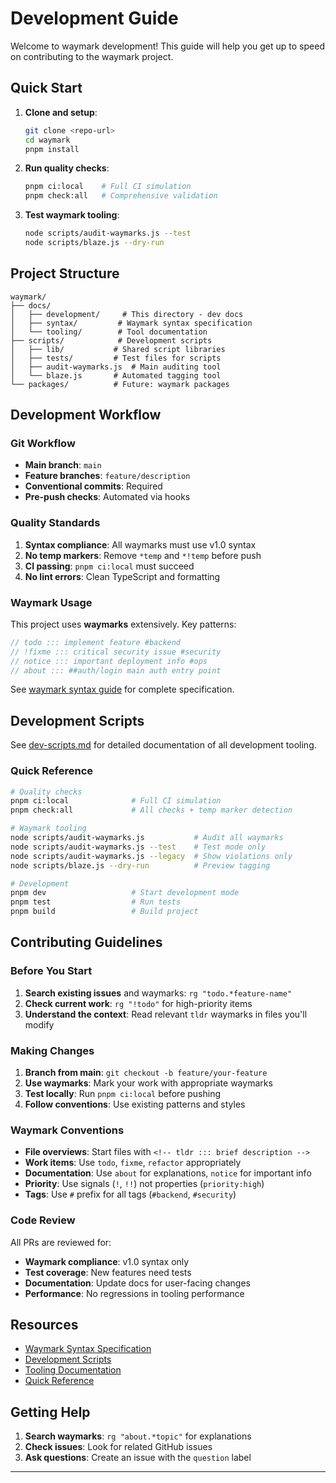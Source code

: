 <!-- tldr ::: ##waymark-dev-guide contributor's guide to waymark development and tooling -->

# Development Guide

Welcome to waymark development! This guide will help you get up to speed on contributing to the waymark project.

## Quick Start

1. **Clone and setup**:
   ```bash
   git clone <repo-url>
   cd waymark
   pnpm install
   ```

2. **Run quality checks**:
   ```bash
   pnpm ci:local    # Full CI simulation
   pnpm check:all   # Comprehensive validation
   ```

3. **Test waymark tooling**:
   ```bash
   node scripts/audit-waymarks.js --test
   node scripts/blaze.js --dry-run
   ```

## Project Structure

```
waymark/
├── docs/
│   ├── development/     # This directory - dev docs
│   ├── syntax/         # Waymark syntax specification
│   └── tooling/        # Tool documentation
├── scripts/            # Development scripts
│   ├── lib/           # Shared script libraries
│   ├── tests/         # Test files for scripts
│   ├── audit-waymarks.js  # Main auditing tool
│   └── blaze.js       # Automated tagging tool
└── packages/          # Future: waymark packages
```

## Development Workflow

### Git Workflow
- **Main branch**: `main`
- **Feature branches**: `feature/description` 
- **Conventional commits**: Required
- **Pre-push checks**: Automated via hooks

### Quality Standards
<!-- important ::: all code must pass these checks before merge -->

1. **Syntax compliance**: All waymarks must use v1.0 syntax
2. **No temp markers**: Remove `*temp` and `*!temp` before push
3. **CI passing**: `pnpm ci:local` must succeed
4. **No lint errors**: Clean TypeScript and formatting

### Waymark Usage

This project uses **waymarks** extensively. Key patterns:

```javascript
// todo ::: implement feature #backend
// !fixme ::: critical security issue #security
// notice ::: important deployment info #ops
// about ::: ##auth/login main auth entry point
```

See [waymark syntax guide](../syntax/README.md) for complete specification.

## Development Scripts

See [dev-scripts.md](./dev-scripts.md) for detailed documentation of all development tooling.

### Quick Reference

```bash
# Quality checks
pnpm ci:local              # Full CI simulation
pnpm check:all             # All checks + temp marker detection

# Waymark tooling
node scripts/audit-waymarks.js           # Audit all waymarks
node scripts/audit-waymarks.js --test    # Test mode only
node scripts/audit-waymarks.js --legacy  # Show violations only
node scripts/blaze.js --dry-run          # Preview tagging

# Development
pnpm dev                   # Start development mode
pnpm test                  # Run tests
pnpm build                 # Build project
```

## Contributing Guidelines

### Before You Start

1. **Search existing issues** and waymarks: `rg "todo.*feature-name"`
2. **Check current work**: `rg "!todo"` for high-priority items
3. **Understand the context**: Read relevant `tldr` waymarks in files you'll modify

### Making Changes

1. **Branch from main**: `git checkout -b feature/your-feature`
2. **Use waymarks**: Mark your work with appropriate waymarks
3. **Test locally**: Run `pnpm ci:local` before pushing
4. **Follow conventions**: Use existing patterns and styles

### Waymark Conventions

- **File overviews**: Start files with `<!-- tldr ::: brief description -->`
- **Work items**: Use `todo`, `fixme`, `refactor` appropriately  
- **Documentation**: Use `about` for explanations, `notice` for important info
- **Priority**: Use signals (`!`, `!!`) not properties (`priority:high`)
- **Tags**: Use `#` prefix for all tags (`#backend`, `#security`)

### Code Review

All PRs are reviewed for:
- **Waymark compliance**: v1.0 syntax only
- **Test coverage**: New features need tests
- **Documentation**: Update docs for user-facing changes
- **Performance**: No regressions in tooling performance

## Resources

- [Waymark Syntax Specification](../syntax/README.md)
- [Development Scripts](./dev-scripts.md)
- [Tooling Documentation](../tooling/README.md)
- [Quick Reference](../QUICKSTART.md)

## Getting Help

1. **Search waymarks**: `rg "about.*topic"` for explanations
2. **Check issues**: Look for related GitHub issues
3. **Ask questions**: Create an issue with the `question` label

---

<!-- notice ::: keep this guide updated as the project evolves -->